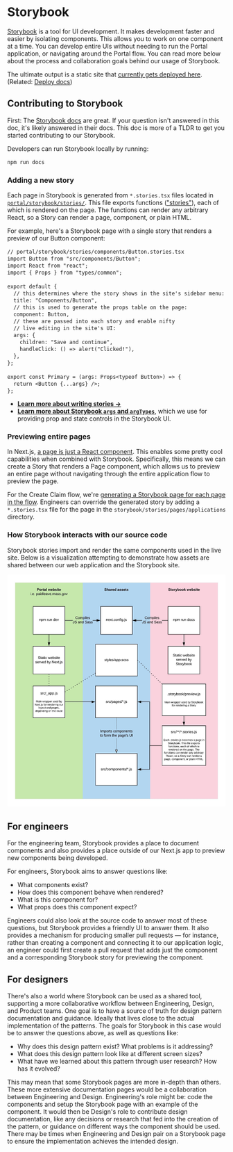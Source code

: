 # Storybook

[Storybook](https://storybook.js.org/) is a tool for UI development. It makes development faster and easier by isolating components. This allows you to work on one component at a time. You can develop entire UIs without needing to run the Portal application, or navigating around the Portal flow. You can read more below about the process and collaboration goals behind our usage of Storybook.

The ultimate output is a static site that [currently gets deployed here](http://pfml-storybook.nava.pizza/). (Related: [Deploy docs](deployment.md))

## Contributing to Storybook

First: The [Storybook docs](https://storybook.js.org/docs/react/get-started/introduction) are great. If your question isn't answered in this doc, it's likely answered in their docs. This doc is more of a TLDR to get you started contributing to our Storybook.

Developers can run Storybook locally by running:

```sh
npm run docs
```

### Adding a new story

Each page in Storybook is generated from `*.stories.tsx` files located in [`portal/storybook/stories/`](../../portal/storybook/stories/). This file exports functions (["stories"](https://storybook.js.org/docs/react/get-started/whats-a-story)), each of which is rendered on the page. The functions can render any arbitrary React, so a Story can render a page, component, or plain HTML.

For example, here's a Storybook page with a single story that renders a preview of our Button component:

```tsx
// portal/storybook/stories/components/Button.stories.tsx
import Button from "src/components/Button";
import React from "react";
import { Props } from "types/common";

export default {
  // this determines where the story shows in the site's sidebar menu:
  title: "Components/Button",
  // this is used to generate the props table on the page:
  component: Button,
  // these are passed into each story and enable nifty
  // live editing in the site's UI:
  args: {
    children: "Save and continue",
    handleClick: () => alert("Clicked!"),
  },
};

export const Primary = (args: Props<typeof Button>) => {
  return <Button {...args} />;
};
```

- **[Learn more about writing stories →](https://storybook.js.org/docs/react/writing-stories/introduction)**
- **[Learn more about Storybook `args` and `argTypes`](https://storybook.js.org/docs/react/writing-stories/args)**, which we use for providing prop and state controls in the Storybook UI.

### Previewing entire pages

In Next.js, [a page is just a React component](https://nextjs.org/docs/basic-features/pages). This enables some pretty cool capabilities when combined with Storybook. Specifically, this means we can create a Story that renders a Page component, which allows us to preview an entire page without navigating through the entire application flow to preview the page.

For the Create Claim flow, we're [generating a Storybook page for each page in the flow](../../portal/bin/generate-claims-page-stories.js). Engineers can override the generated story by adding a `*.stories.tsx` file for the page in the `storybook/stories/pages/applications` directory.

### How Storybook interacts with our source code

Storybook stories import and render the same components used in the live site. Below is a visualization attempting to demonstrate how assets are shared between our web application and the Storybook site.

![Storybook diagram](assets/storybook.jpeg)

## For engineers

For the engineering team, Storybook provides a place to document components and also provides a place outside of our Next.js app to preview new components being developed.

For engineers, Storybook aims to answer questions like:

- What components exist?
- How does this component behave when rendered?
- What is this component for?
- What props does this component expect?

Engineers could also look at the source code to answer most of these questions, but Storybook provides a friendly UI to answer them. It also provides a mechanism for producing smaller pull requests — for instance, rather than creating a component and connecting it to our application logic, an engineer could first create a pull request that adds just the component and a corresponding Storybook story for previewing the component.

## For designers

There's also a world where Storybook can be used as a shared tool, supporting a more collaborative workflow between Engineering, Design, and Product teams. One goal is to have a source of truth for design pattern documentation and guidance. Ideally that lives close to the actual implementation of the patterns. The goals for Storybook in this case would be to answer the questions above, as well as questions like:

- Why does this design pattern exist? What problems is it addressing?
- What does this design pattern look like at different screen sizes?
- What have we learned about this pattern through user research? How has it evolved?

This may mean that some Storybook pages are more in-depth than others. These more extensive documentation pages would be a collaboration between Engineering and Design. Engineering's role might be: code the components and setup the Storybook page with an example of the component. It would then be Design's role to contribute design documentation, like any decisions or research that fed into the creation of the pattern, or guidance on different ways the component should be used. There may be times when Engineering and Design pair on a Storybook page to ensure the implementation achieves the intended design.
